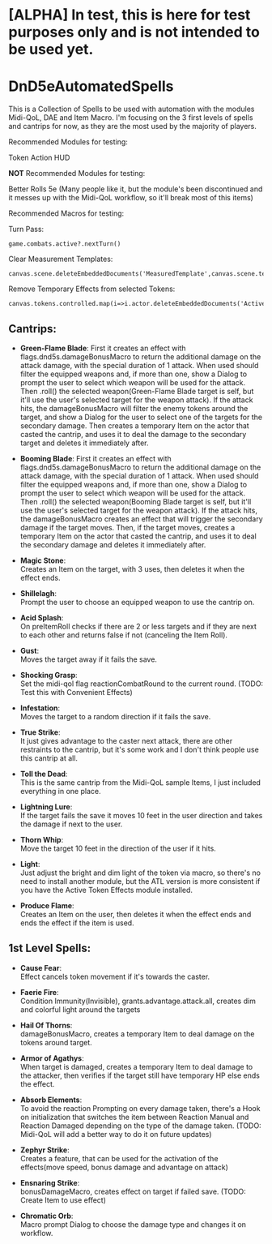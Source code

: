 # [ALPHA] In test, this is here for test purposes only and is not intended to be used yet.
# DnD5eAutomatedSpells
This is a Collection of Spells to be used with automation with the modules Midi-QoL, DAE and Item Macro.
I'm focusing on the 3 first levels of spells and cantrips for now, as they are the most used by the majority of players.


Recommended Modules for testing:

  Token Action HUD

**NOT** Recommended Modules for testing:

  Better Rolls 5e (Many people like it, but the module's been discontinued and it messes up with the Midi-QoL workflow, so it'll break most of this items)
  
Recommended Macros for testing:

  Turn Pass:
  
    game.combats.active?.nextTurn()
    
  Clear Measurement Templates:
  
    canvas.scene.deleteEmbeddedDocuments('MeasuredTemplate',canvas.scene.templates.map(i=>i.id))
    
  Remove Temporary Effects from selected Tokens:
  
    canvas.tokens.controlled.map(i=>i.actor.deleteEmbeddedDocuments('ActiveEffect',i.actor.effects.filter(i=>i.isTemporary).map(i=>i.id)))


##	Cantrips:
*	**Green-Flame Blade**:
		First it creates an effect with flags.dnd5s.damageBonusMacro to return the additional damage on the attack damage, with the special duration of 1 attack.
		When used should filter the equipped weapons and, if more than one, show a Dialog to prompt the user to select which weapon will be used for the attack. Then .roll() the selected weapon(Green-Flame Blade target is self, but it'll use the user's selected target for the weapon attack).
		If the attack hits, the damageBonusMacro will filter the enemy tokens around the target, and show a Dialog for the user to select one of the targets for the secondary damage.
		Then creates a temporary Item on the actor that casted the cantrip, and uses it to deal the damage to the secondary target and deletes it immediately after.
		
*	**Booming Blade**:
		First it creates an effect with flags.dnd5s.damageBonusMacro to return the additional damage on the attack damage, with the special duration of 1 attack.
		When used should filter the equipped weapons and, if more than one, show a Dialog to prompt the user to select which weapon will be used for the attack. Then .roll() the selected weapon(Booming Blade target is self, but it'll use the user's selected target for the weapon attack).
		If the attack hits, the damageBonusMacro creates an effect that will trigger the secondary damage if the target moves.
		Then, if the target moves, creates a temporary Item on the actor that casted the cantrip, and uses it to deal the secondary damage and deletes it immediately after.
		
*	**Magic Stone**:		
		Creates an Item on the target, with 3 uses, then deletes it when the effect ends.
		
*	**Shillelagh**:		
		Prompt the user to choose an equipped weapon to use the cantrip on.

*	**Acid Splash**:		
		On preItemRoll checks if there are 2 or less targets and if they are next to each other and returns false if not (canceling the Item Roll).

*	**Gust**:		
		Moves the target away if it fails the save.

*	**Shocking Grasp**:		
		Set the midi-qol flag reactionCombatRound to the current round. (TODO: Test this with Convenient Effects)

*	**Infestation**:		
		Moves the target to a random direction if it fails the save.

*	**True Strike**:		
		It just gives advantage to the caster next attack, there are other restraints to the cantrip, but it's some work and I don't think people use this cantrip at all.

*	**Toll the Dead**:		
		This is the same cantrip from the Midi-QoL sample Items, I just included everything in one place.

*	**Lightning Lure**:		
		If the target fails the save it moves 10 feet in the user direction and takes the damage if next to the user.

*	**Thorn Whip**:		
		Move the target 10 feet in the direction of the user if it hits.

*	**Light**:		
		Just adjust the bright and dim light of the token via macro, so there's no need to install another module, but the ATL version is more consistent if you have the Active Token Effects module installed.

*	**Produce Flame**:		
		Creates an Item on the user, then deletes it when the effect ends and ends the effect if the item is used.

##	1st Level Spells:

*	**Cause Fear**:		
		Effect cancels token movement if it's towards the caster.

*	**Faerie Fire**:		
		Condition Immunity(Invisible), grants.advantage.attack.all, creates dim and colorful light around the targets

*	**Hail Of Thorns**:		
		damageBonusMacro, creates a temporary Item to deal damage on the tokens around target.

*	**Armor of Agathys**:		
		When target is damaged, creates a temporary Item to deal damage to the attacker, then verifies if the target still have temporary HP else ends the effect.

*	**Absorb Elements**:		
		To avoid the reaction Prompting on every damage taken, there's a Hook on initialization that switches the item between Reaction Manual and Reaction Damaged depending on the type of the damage taken. (TODO: Midi-QoL will add a better way to do it on future updates)

*	**Zephyr Strike**:		
		Creates a feature, that can be used for the activation of the effects(move speed, bonus damage and advantage on attack)

*	**Ensnaring Strike**:		
		bonusDamageMacro, creates effect on target if failed save. (TODO: Create Item to use effect)

*	**Chromatic Orb**:		
		Macro prompt Dialog to choose the damage type and changes it on workflow.



